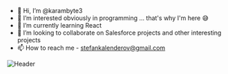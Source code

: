 - 👋 Hi, I’m @karambyte3
- 👀 I’m interested obviously in programming ... that's why I'm here :sweat_smile: 
- 🌱 I’m currently learning React
- 💞️ I’m looking to collaborate on Salesforce projects and other interesting projects
- 📫 How to reach me - stefankalenderov@gmail.com

<!---
karambyte3/karambyte3 is a ✨ special ✨ repository because its `README.md` (this file) appears on your GitHub profile.
You can click the Preview link to take a look at your changes.
--->

![Header](./your-header-image-name.png)

